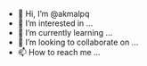 - 👋 Hi, I’m @akmalpq
- 👀 I’m interested in ...
- 🌱 I’m currently learning ...
- 💞️ I’m looking to collaborate on ...
- 📫 How to reach me ...

<!---
akmalpq/akmalpq is a ✨ special ✨ repository because its `README.md` (this file) appears on your GitHub profile.
You can click the Preview link to take a look at your changes.
--->
